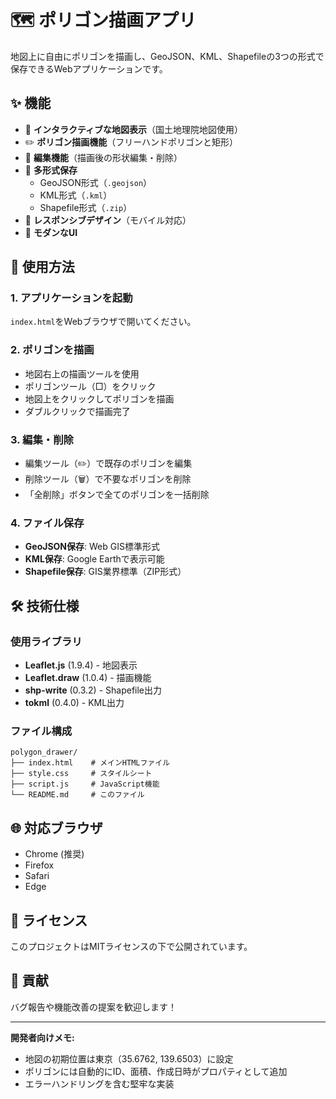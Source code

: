 # 🗺️ ポリゴン描画アプリ

地図上に自由にポリゴンを描画し、GeoJSON、KML、Shapefileの3つの形式で保存できるWebアプリケーションです。

## ✨ 機能

- 📍 **インタラクティブな地図表示**（国土地理院地図使用）
- ✏️ **ポリゴン描画機能**（フリーハンドポリゴンと矩形）
- 🔧 **編集機能**（描画後の形状編集・削除）
- 💾 **多形式保存**
  - GeoJSON形式（`.geojson`）
  - KML形式（`.kml`）
  - Shapefile形式（`.zip`）
- 📱 **レスポンシブデザイン**（モバイル対応）
- 🎨 **モダンなUI**

## 🚀 使用方法

### 1. アプリケーションを起動
`index.html`をWebブラウザで開いてください。

### 2. ポリゴンを描画
- 地図右上の描画ツールを使用
- ポリゴンツール（□）をクリック
- 地図上をクリックしてポリゴンを描画
- ダブルクリックで描画完了

### 3. 編集・削除
- 編集ツール（✏️）で既存のポリゴンを編集
- 削除ツール（🗑️）で不要なポリゴンを削除
- 「全削除」ボタンで全てのポリゴンを一括削除

### 4. ファイル保存
- **GeoJSON保存**: Web GIS標準形式
- **KML保存**: Google Earthで表示可能
- **Shapefile保存**: GIS業界標準（ZIP形式）

## 🛠️ 技術仕様

### 使用ライブラリ
- **Leaflet.js** (1.9.4) - 地図表示
- **Leaflet.draw** (1.0.4) - 描画機能
- **shp-write** (0.3.2) - Shapefile出力
- **tokml** (0.4.0) - KML出力

### ファイル構成
```
polygon_drawer/
├── index.html    # メインHTMLファイル
├── style.css     # スタイルシート
├── script.js     # JavaScript機能
└── README.md     # このファイル
```

## 🌐 対応ブラウザ

- Chrome (推奨)
- Firefox
- Safari
- Edge

## 📝 ライセンス

このプロジェクトはMITライセンスの下で公開されています。

## 🤝 貢献

バグ報告や機能改善の提案を歓迎します！

---

**開発者向けメモ:**
- 地図の初期位置は東京（35.6762, 139.6503）に設定
- ポリゴンには自動的にID、面積、作成日時がプロパティとして追加
- エラーハンドリングを含む堅牢な実装 